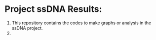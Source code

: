 # Project ssDNA Results:  
1. This repository contains the codes to make graphs or analysis in the ssDNA project.  
2. 
